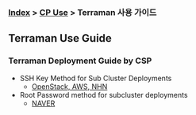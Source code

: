 ### [Index](https://github.com/K-PaaS/cp-guide-eng/blob/master/README.md) > [CP Use](https://github.com/K-PaaS/cp-guide-eng/blob/master/use-guide/Readme.md) > Terraman 사용 가이드

## Terraman Use Guide
### Terraman Deployment Guide by CSP
  - SSH Key Method for Sub Cluster Deployments
    + [OpenStack, AWS, NHN](./cp-terraman-use-guide/cp-terraman-ssh-key-guide.md)      
  - Root Password method for subcluster deployments
    + [NAVER](./cp-terraman-use-guide/cp-terraman-root-password-guide.md) 